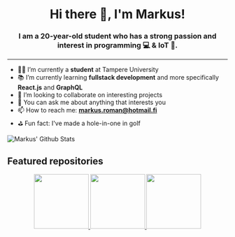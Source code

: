 <p align="center">
    <h1 align="center">Hi there 👋, I'm Markus!</h1>
    <h3 align="center">
        I am a 20-year-old student who has a strong passion and interest in programming 💻 & IoT 📱.
    </h3>
</p>

---

- 👨‍🎓 I’m currently a **student** at Tampere University
- 📚 I’m currently learning **fullstack development** and more specifically **React.js** and **GraphQL**
- 👬 I’m looking to collaborate on interesting projects
- 💬 You can ask me about anything that interests you
- 📫 How to reach me: **markus.roman@hotmail.fi**
- ⛳️ Fun fact: I've made a hole-in-one in golf

![Markus' Github Stats](https://github-readme-stats.vercel.app/api/?username=markusroman&show_icons=true&title_color=fff&icon_color=24a4ff&text_color=9f9f9f&bg_color=151515)

## Featured repositories

<div align="center">
    <a href="https://github.com/JonesTPG/fullstack-theme-base">
    <img height="125px" src="https://github-readme-stats.vercel.app/api/pin/?username=JonesTPG&repo=fullstack-theme-base&title_color=fff&icon_color=24a4ff&text_color=9f9f9f&bg_color=151515" />
    </a>
    <a href="https://github.com/markusroman/Ohjelmointi2">
    <img height="125px" src="https://github-readme-stats.vercel.app/api/pin?username=markusroman&repo=Ohjelmointi2&title_color=fff&icon_color=24a4ff&text_color=9f9f9f&bg_color=151515" />
    </a>
    <a href="https://github.com/JonesTPG/hack-the-crisis">
    <img height="125px" src="https://github-readme-stats.vercel.app/api/pin/?username=JonesTPG&repo=hack-the-crisis&title_color=fff&icon_color=24a4ff&text_color=9f9f9f&bg_color=151515" />
    </a>
</div>
